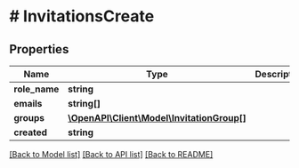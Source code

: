 # # InvitationsCreate

## Properties

Name | Type | Description | Notes
------------ | ------------- | ------------- | -------------
**role_name** | **string** |  |
**emails** | **string[]** |  |
**groups** | [**\OpenAPI\Client\Model\InvitationGroup[]**](InvitationGroup.md) |  | [optional]
**created** | **string** |  | [optional]

[[Back to Model list]](../../README.md#models) [[Back to API list]](../../README.md#endpoints) [[Back to README]](../../README.md)

